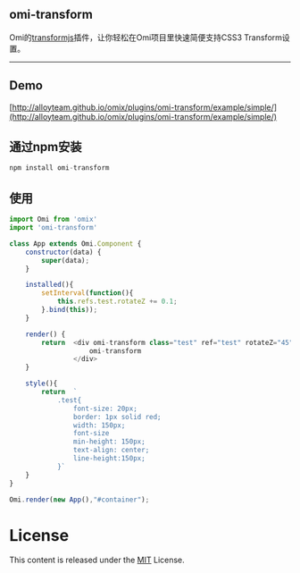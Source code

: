 ﻿## omi-transform 

Omi的[transformjs](http://alloyteam.github.io/AlloyTouch/transformjs/)插件，让你轻松在Omi项目里快速简便支持CSS3 Transform设置。

---

## Demo

[http://alloyteam.github.io/omix/plugins/omi-transform/example/simple/](http://alloyteam.github.io/omix/plugins/omi-transform/example/simple/)

## 通过npm安装 

``` js
npm install omi-transform
```

## 使用

```js
import Omi from 'omix'
import 'omi-transform'

class App extends Omi.Component {
    constructor(data) {
        super(data);
    }

    installed(){
        setInterval(function(){
            this.refs.test.rotateZ += 0.1;
        }.bind(this));
    }

    render() {
        return  <div omi-transform class="test" ref="test" rotateZ="45" translateX="100" >
	                omi-transform
	            </div>
    }

    style(){
        return  `
            .test{
                font-size: 20px;
                border: 1px solid red;
                width: 150px;
                font-size
                min-height: 150px;
                text-align: center;
                line-height:150px;
            }`
    }
}

Omi.render(new App(),"#container");
```

# License
This content is released under the [MIT](http://opensource.org/licenses/MIT) License.
